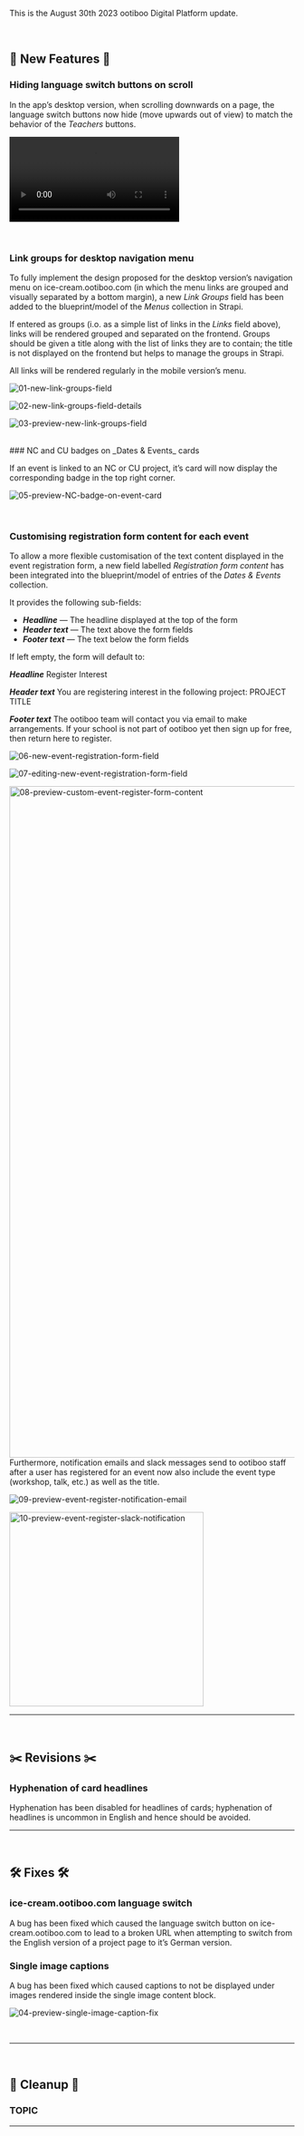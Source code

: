 This is the August 30th 2023 ootiboo Digital Platform update.

<br>

## 🚀 New Features 🚀

### Hiding language switch buttons on scroll

In the app’s desktop version, when scrolling downwards on a page, the language switch buttons now hide (move upwards out of view) to match the behavior of the _Teachers_ buttons.

<video 
  src     ="https://github.com/joh-sch/ootiboo-Update-Notes/assets/39758027/00f1a655-ed0b-4e9b-94cd-c81664ca37f2" 
  controls="controls" 
  style   ="max-width: 100%;">
</video>

<br>

### Link groups for desktop navigation menu

To fully implement the design proposed for the desktop version’s navigation menu on ice-cream.ootiboo.com (in which the menu links are grouped and visually separated by a bottom margin), a new _Link Groups_ field has been added to the blueprint/model of the _Menus_ collection in Strapi. 

If entered as groups (i.o. as a simple list of links in the _Links_ field above), links will be rendered grouped and separated on the frontend. Groups should be given a title along with the list of links they are to contain; the title is not displayed on the frontend but helps to manage the groups in Strapi. 

All links will be rendered regularly in the mobile version’s menu.

![01-new-link-groups-field](https://github.com/joh-sch/ootiboo-Update-Notes/assets/39758027/fef0a6d1-4d41-4904-be1c-1a47d251e3a0)

![02-new-link-groups-field-details](https://github.com/joh-sch/ootiboo-Update-Notes/assets/39758027/eb2e583e-9b5c-4817-bdfb-75deb954d560)

![03-preview-new-link-groups-field](https://github.com/joh-sch/ootiboo-Update-Notes/assets/39758027/1a189696-f01f-45b6-b725-603f45839f32)

<br>
### NC and CU badges on _Dates & Events_ cards

If an event is linked to an NC or CU project, it’s card will now display the corresponding badge in the top right corner.

![05-preview-NC-badge-on-event-card](https://github.com/joh-sch/ootiboo-Update-Notes/assets/39758027/4fdc9aba-56a7-4969-b2cb-08e480497539)


<br>

### Customising registration form content for each event

To allow a more flexible customisation of the text content displayed in the event registration form, a new field labelled _Registration form content_ has been integrated into the blueprint/model of entries of the _Dates & Events_ collection.

It provides the following sub-fields:

- ___Headline___ — The headline displayed at the top of the form
- ___Header text___ — The text above the form fields
- ___Footer text___ — The text below the form fields

If left empty, the form will default to:

___Headline___ 
Register Interest

___Header text___
You are registering interest in the following project: PROJECT TITLE

___Footer text___
The ootiboo team will contact you via email to make arrangements. If your school is not part of ootiboo yet then sign up for free, then return here to register.

![06-new-event-registration-form-field](https://github.com/joh-sch/ootiboo-Update-Notes/assets/39758027/2915d729-73c1-4ab2-8f6d-d42e09b3f7c5)

![07-editing-new-event-registration-form-field](https://github.com/joh-sch/ootiboo-Update-Notes/assets/39758027/0b0cb1e0-385f-4fb6-9e85-6346348d4a58)

<img width="1185" alt="08-preview-custom-event-register-form-content" src="https://github.com/joh-sch/ootiboo-Update-Notes/assets/39758027/92da90e4-59eb-4e71-be86-a3744eb45fdc">

<br>
Furthermore, notification emails and slack messages send to ootiboo staff after a user has registered for an event now also include the event type (workshop, talk, etc.) as well as the title.

![09-preview-event-register-notification-email](https://github.com/joh-sch/ootiboo-Update-Notes/assets/39758027/c24c1363-e58b-4b5c-bd05-6e209fa6158c)

<img width="343" alt="10-preview-event-register-slack-notification" src="https://github.com/joh-sch/ootiboo-Update-Notes/assets/39758027/23bdc2bc-aa3a-4db2-b856-b540ad6e243c">

<br>

---

<br>

## ✂️ Revisions ✂️

### Hyphenation of card headlines

Hyphenation has been disabled for headlines of cards; hyphenation of headlines is uncommon in English and hence should be avoided.


---

<br>

## 🛠️ Fixes 🛠️

### ice-cream.ootiboo.com language switch

A bug has been fixed which caused the language switch button on ice-cream.ootiboo.com to lead to a broken URL when attempting to switch from the English version of a project page to it’s German version.

### Single image captions

A bug has been fixed which caused captions to not be displayed under images rendered inside the single image content block.

![04-preview-single-image-caption-fix](https://github.com/joh-sch/ootiboo-Update-Notes/assets/39758027/6b6ad519-074f-46b1-8b5f-b25f8ce72dcd)

<br>

---

<br>

## 🧹 Cleanup 🧹

### TOPIC

---
